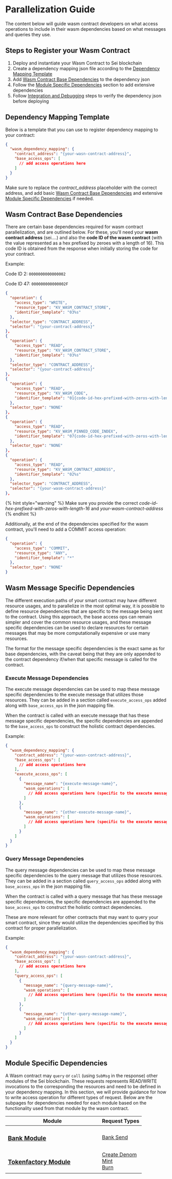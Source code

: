 # Parallelization Guide

The content below will guide wasm contract developers on what access operations to include in their wasm dependencies based on what messages and queries they use.

## Steps to Register your Wasm Contract

1. Deploy and instantiate your Wasm Contract to Sei blockchain
2. Create a dependency mapping json file according to the [Dependency Mapping Template](./#dependency-mapping-template)
3. Add [Wasm Contract Base Dependencies](./#wasm-contract-base-dependencies) to the dependency json
4. Follow the [Module Specific Dependencies](./#module-specific-dependencies) section to add extensive dependencies
5. Follow [Integration and Debugging](../integration-and-debugging.md) steps to verify the dependency json before deploying

## Dependency Mapping Template

Below is a template that you can use to register dependency mapping to your contract:

```json
{
  "wasm_dependency_mapping": {
    "contract_address": "{your-wasn-contract-address}",
    "base_access_ops": [
      // add access operations here    
    ]
  }
}
```

Make sure to replace the _contract\_address_ placeholder with the correct address, and add basic [Wasm Contract Base Dependencies](./#wasm-contract-base-dependencies) and extensive [Module Specific Dependencies](./#module-specific-dependencies) if needed.

## Wasm Contract Base Dependencies

There are certain base dependencies required for wasm contract parallelization, and are outlined below. For these, you'll need your **wasm contract address** (sei....) and also the **code ID of the wasm contract** (with the value represented as a hex prefixed by zeroes with a length of 16). This code ID is obtained from the response when initially storing the code for your contract.

Example:&#x20;

Code ID 2: `0000000000000002`

Code ID 47: `000000000000002F`

```json
{
  "operation": {
    "access_type": "WRITE",
    "resource_type": "KV_WASM_CONTRACT_STORE",
    "identifier_template": "03%s"
  },
  "selector_type": "CONTRACT_ADDRESS",
  "selector": "{your-contract-address}"
},
{
  "operation": {
    "access_type": "READ",
    "resource_type": "KV_WASM_CONTRACT_STORE",
    "identifier_template": "03%s"
  },
  "selector_type": "CONTRACT_ADDRESS",
  "selector": "{your-contract-address}"
},
{
  "operation": {
    "access_type": "READ",
    "resource_type": "KV_WASM_CODE",
    "identifier_template": "01{code-id-hex-prefixed-with-zeros-with-length-16}"
  },
  "selector_type": "NONE"
},
{
  "operation": {
    "access_type": "READ",
    "resource_type": "KV_WASM_PINNED_CODE_INDEX",
    "identifier_template": "07{code-id-hex-prefixed-with-zeros-with-length-16}"
  },
  "selector_type": "NONE"
},
{
  "operation": {
    "access_type": "READ",
    "resource_type": "KV_WASM_CONTRACT_ADDRESS",
    "identifier_template": "02%s"
  },
  "selector_type": "CONTRACT_ADDRESS",
  "selector": "{your-wasm-contract-address}"
},
```

{% hint style="warning" %}
Make sure you provide the correct _code-id-hex-prefixed-with-zeros-with-length-16_ and _your-wasm-contract-address_
{% endhint %}

Additionally, at the end of the dependencies specified for the wasm contract, you'll need to add a COMMIT access operation:

```json
{
  "operation": {
    "access_type": "COMMIT",
    "resource_type": "ANY",
    "identifier_template": "*"
  },
  "selector_type": "NONE"
}
```

## Wasm Message Specific Dependencies

The different execution paths of your smart contract may have different resource usages, and to parallelize in the most optimal way, it is possible to define resource dependencies that are specific to the message being sent to the contract. Using this approach, the base access ops can remain simpler and cover the common resource usages, and these message specific dependencies can be used to declare resources for certain messages that may be more computationally expensive or use many resources.

The format for the message specific dependencies is the exact same as for base dependencies, with the caveat being that they are only appended to the contract dependency if/when that specific message is called for the contract.

### Execute Message Dependencies

The execute message dependencies can be used to map these message specific dependencies to the execute message that utilizes those resources. They can be added in a section called `execute_access_ops` added along with `base_access_ops` in the json mapping file.

When the contract is called with an execute message that has these message specific dependencies, the specific dependencies are appended to the `base_access_ops` to construct the holistic contract dependencies.

Example:

```json
{
  "wasm_dependency_mapping": {
    "contract_address": "{your-wasn-contract-address}",
    "base_access_ops": [
      // add access operations here    
    ],
    "execute_access_ops": [
      {
        "message_name": "{execute-message-name}",
        "wasm_operations": [
          // Add access operations here (specific to the execute message)
        ]
      },
      {
        "message_name": "{other-execute-message-name}",
        "wasm_operations": [
          // Add access operations here (specific to the execute message)
        ]
      }
    ]
  }
}
```

### Query Message Dependencies

The query message dependencies can be used to map these message specific dependencies to the query message that utilizes those resources. They can be added in a section called `query_access_ops` added along with `base_access_ops` in the json mapping file.

When the contract is called with a query message that has these message specific dependencies, the specific dependencies are appended to the `base_access_ops` to construct the holistic contract dependencies.

These are more relevant for other contracts that may want to query your smart contract, since they would utilize the dependencies specified by this contract for proper parallelization.

Example:

```json
{
  "wasm_dependency_mapping": {
    "contract_address": "{your-wasn-contract-address}",
    "base_access_ops": [
      // add access operations here    
    ],
    "query_access_ops": [
      {
        "message_name": "{query-message-name}",
        "wasm_operations": [
          // Add access operations here (specific to the execute message)
        ]
      },
      {
        "message_name": "{other-query-message-name}",
        "wasm_operations": [
          // Add access operations here (specific to the execute message)
        ]
      }
    ]
  }
}
```

## Module Specific Dependencies

A Wasm contract may `query` or `call` (using `SubMsg` in the response) other modules of the Sei blockchain. These requests represents READ/WRITE invocations to the corresponding the resources and need to be defined in your dependency mapping. In this section, we will provide guidance for how to write access operation for different types of request. Below are the subpages for dependencies needed for each module based on the functionality used from that module by the wasm contract.

<table><thead><tr><th width="278">Module </th><th>Request Types</th></tr></thead><tbody><tr><td><h3><a href="bank-module.md"><strong>Bank Module</strong></a></h3></td><td><a href="bank-module.md#bank-send">Bank Send</a></td></tr><tr><td><h3><a href="tokenfactory-module.md"><strong>Tokenfactory Module</strong></a></h3></td><td><a href="tokenfactory-module.md#create-denom">Create Denom</a><br><a href="tokenfactory-module.md#mint">Mint</a><br><a href="tokenfactory-module.md#burn">Burn</a></td></tr></tbody></table>
